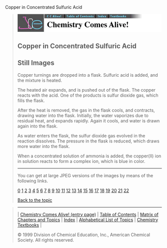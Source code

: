 





 Copper in Concentrated Sulfuric Acid
 



> ![Chemistry Comes Alive!](ccahead.gif)
> 
> 
> 
> 
> 
> 
> 
> 
> 
> ## Copper in Concentrated Sulfuric Acid
> 
> 
> 
> 
> ## Still Images
> 
> 
> 
> 
> 
> 
> 
> 
> 
>  Copper turnings are dropped into a flask. Sulfuric acid is added, and the mixture is heated.
>  
> 
> 
> 
>  The heated air expands, and is pushed out of the flask. The copper reacts with the acid. One of the products is sulfur dioxide gas, which fills the flask.
>  
> 
> 
> 
>  After the heat is removed, the gas in the flask cools, and contracts, drawing water into the flask. Initially, the water vaporizes due to residual heat, and expands rapidly. Again it cools, and water is drawn again into the flask.
>  
> 
> 
> 
>  As water enters the flask, the sulfur dioxide gas evolved in the reaction dissolves. The pressure in the flask is reduced, which draws more water into the flask.
>  
> 
> 
> 
>  When a concentrated solution of ammonia is added, the copper(II) ion in solution reacts to form a complex ion, which is blue in color.
>  
> 
> 
> 
> 
> 
> 
> ---
> 
> 
>  You can get at large JPEG versions of the images by means of the following links.
>    
> 
> 
> [0](../../STILLS/CUNASID/CUNASID/64JPG48/0.JPG) 
> [1](../../STILLS/CUNASID/CUNASID/64JPG48/1.JPG) 
> [2](../../STILLS/CUNASID/CUNASID/64JPG48/2.JPG) 
> [3](../../STILLS/CUNASID/CUNASID/64JPG48/3.JPG) 
> [4](../../STILLS/CUNASID/CUNASID/64JPG48/4.JPG) 
> [5](../../STILLS/CUNASID/CUNASID/64JPG48/5.JPG) 
> [6](../../STILLS/CUNASID/CUNASID/64JPG48/6.JPG) 
> [7](../../STILLS/CUNASID/CUNASID/64JPG48/7.JPG) 
> [8](../../STILLS/CUNASID/CUNASID/64JPG48/8.JPG) 
> [9](../../STILLS/CUNASID/CUNASID/64JPG48/9.JPG) 
> [10](../../STILLS/CUNASID/CUNASID/64JPG48/10.JPG) 
> [11](../../STILLS/CUNASID/CUNASID/64JPG48/11.JPG) 
> [12](../../STILLS/CUNASID/CUNASID/64JPG48/12.JPG) 
> [13](../../STILLS/CUNASID/CUNASID/64JPG48/13.JPG) 
> [14](../../STILLS/CUNASID/CUNASID/64JPG48/14.JPG) 
> [15](../../STILLS/CUNASID/CUNASID/64JPG48/15.JPG) 
> [16](../../STILLS/CUNASID/CUNASID/64JPG48/16.JPG) 
> [17](../../STILLS/CUNASID/CUNASID/64JPG48/17.JPG) 
> [18](../../STILLS/CUNASID/CUNASID/64JPG48/18.JPG) 
> [19](../../STILLS/CUNASID/CUNASID/64JPG48/19.JPG) 
> [20](../../STILLS/CUNASID/CUNASID/64JPG48/20.JPG) 
> [21](../../STILLS/CUNASID/CUNASID/64JPG48/21.JPG) 
> [22](../../STILLS/CUNASID/CUNASID/64JPG48/22.JPG) 
> 
> 
> 
> 
> [Back to the topic](../../MAIN/CUNASID/PAGE1.HTM)



> ---
> 
> 
>  |
>  [Chemistry Comes Alive! (entry page)](../../INDEX.HTM) 
>  |
>  [Table of Contents](../../CONTENTS.HTM) 
>  |
>  [Matrix of Chapters and Topics](../../MATRIX.HTM) 
>  |
>  [Index](../../WORDS.HTM) 
>  |
>  [Alphabetical List of Topics](../../ALPHATOP.HTM) 
>  |
>  [Chemistry Textbooks](../../BOOKS.HTM) 
>  |
>  
>  © 1999 Division of Chemical Education, Inc.,
American Chemical Society. All rights reserved.





